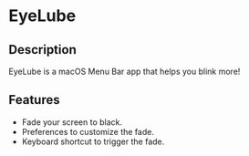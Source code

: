 # EyeLube

## Description

EyeLube is a macOS Menu Bar app that helps you blink more! 

## Features

- Fade your screen to black.
- Preferences to customize the fade.
- Keyboard shortcut to trigger the fade.